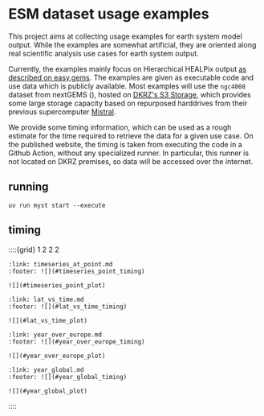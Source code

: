 # ESM dataset usage examples

This project aims at collecting usage examples for earth system model output.
While the examples are somewhat artificial, they are oriented along real scientific analysis use cases for earth system output.

Currently, the examples mainly focus on Hierarchical HEALPix output [as described on easy.gems](https://easy.gems.dkrz.de/Processing/healpix/index.html).
The examples are given as executable code and use data which is publicly available.
Most examples will use the `ngc4008` dataset from nextGEMS ([](doi:10.5194/egusphere-2025-509)), hosted on [DKRZ's S3 Storage](https://docs.dkrz.de/doc/datastorage/minio/index.html), which provides some large storage capacity based on repurposed harddrives from their previous supercomputer [Mistral](https://www.dkrz.de/en/communication/news-archive/new-supercomputer-at-dkrz-starts-operation-mistral).

We provide some timing information, which can be used as a rough estimate for the time required to retrieve the data for a given use case.
On the published website, the timing is taken from executing the code in a Github Action, without any specialized runner.
In particular, this runner is not located on DKRZ premises, so data will be accessed over the internet.

## running

```
uv run myst start --execute
```

## timing

::::{grid} 1 2 2 2

```{card} Timeseries at single point
:link: timeseries_at_point.md
:footer: ![](#timeseries_point_timing)

![](#timeseries_point_plot)
```

```{card} latitude-time diagram
:link: lat_vs_time.md
:footer: ![](#lat_vs_time_timing)

![](#lat_vs_time_plot)
```

```{card} Yearly mean over Europe
:link: year_over_europe.md
:footer: ![](#year_over_europe_timing)

![](#year_over_europe_plot)
```

```{card} year_global.md
:link: year_global.md
:footer: ![](#year_global_timing)

![](#year_global_plot)
```
::::